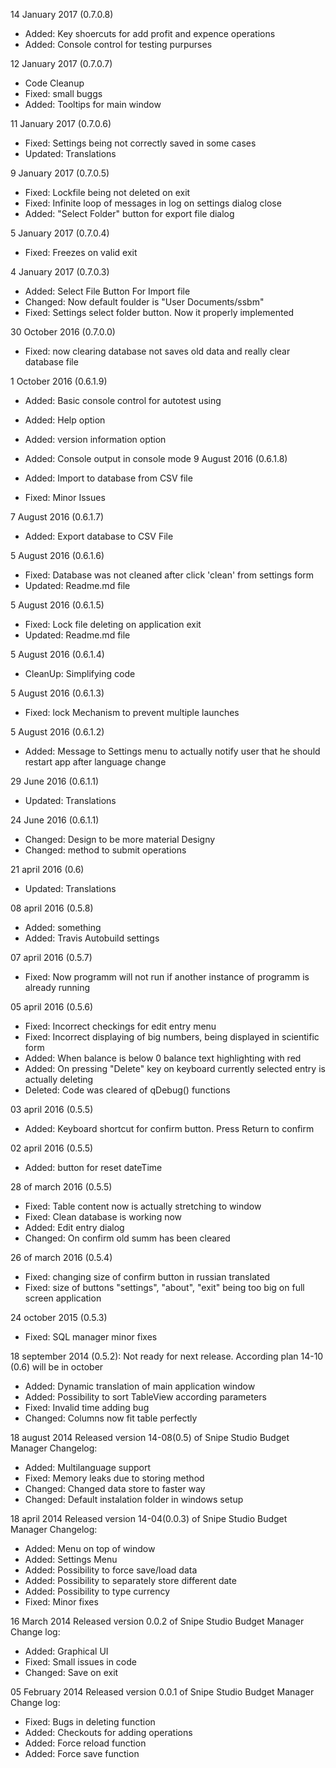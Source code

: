 14 January 2017 (0.7.0.8)

* Added: Key shoercuts for add profit and expence operations
* Added: Console control for testing purpurses

12 January 2017 (0.7.0.7)

* Code Cleanup
* Fixed: small buggs
* Added: Tooltips for main window

11 January 2017 (0.7.0.6)

* Fixed: Settings being not correctly saved in some cases
* Updated: Translations

9 January 2017 (0.7.0.5)

* Fixed: Lockfile being not deleted on exit
* Fixed: Infinite loop of messages in log on settings dialog close
* Added: "Select Folder" button for export file dialog

5 January 2017 (0.7.0.4)
* Fixed: Freezes on valid exit

4 January 2017 (0.7.0.3)

* Added: Select File Button For Import file
* Changed: Now default foulder is "User Documents/ssbm"
* Fixed: Settings select folder button. Now it properly implemented

30 October 2016 (0.7.0.0)

* Fixed: now clearing database not saves old data and really clear database file

1 October 2016 (0.6.1.9)

* Added: Basic console control for autotest using
* Added: Help option
* Added: version information option
* Added: Console output in console mode
9 August 2016 (0.6.1.8)

* Added: Import to database from CSV file
* Fixed: Minor Issues

7 August 2016 (0.6.1.7)

* Added: Export database to CSV File

5 August 2016 (0.6.1.6)

* Fixed: Database was not cleaned after click 'clean' from settings form
* Updated: Readme.md file

5 August 2016 (0.6.1.5)

* Fixed: Lock file deleting on application exit
* Updated: Readme.md file

5 August 2016 (0.6.1.4)

* CleanUp: Simplifying code


5 August 2016 (0.6.1.3)

* Fixed: lock Mechanism to prevent multiple launches

5 August 2016 (0.6.1.2)

* Added: Message to Settings menu to actually notify user that he should restart app after language change

29 June 2016 (0.6.1.1)

* Updated: Translations

24 June 2016 (0.6.1.1)

* Changed: Design to be more material Designy
* Changed: method to submit operations


21 april 2016 (0.6)

* Updated: Translations

08 april 2016 (0.5.8)
* Added: something
* Added: Travis Autobuild settings

07 april 2016 (0.5.7)
* Fixed: Now programm will not run if another instance of programm is already running 

05 april 2016 (0.5.6)

* Fixed: Incorrect checkings for edit entry menu
* Fixed: Incorrect displaying of big numbers, being displayed in scientific form
* Added: When balance is below 0 balance text highlighting with red
* Added: On pressing "Delete" key on keyboard currently selected entry is actually deleting
* Deleted: Code was cleared of qDebug() functions

03 april 2016 (0.5.5)

* Added: Keyboard shortcut for confirm button. Press Return to confirm

02 april 2016 (0.5.5)

* Added: button for reset dateTime

28 of march 2016 (0.5.5)

* Fixed: Table content now is actually stretching to window
* Fixed: Clean database is working now
* Added: Edit entry dialog
* Changed: On confirm old summ has been cleared

26 of march 2016 (0.5.4)

* Fixed: changing size of confirm button in russian translated
* Fixed: size of buttons "settings", "about", "exit" being too big on full
screen application

24 october 2015 (0.5.3)

* Fixed:       SQL manager minor fixes

18 september 2014 (0.5.2):
        Not ready for next release. According plan 14-10 (0.6) will be in october
* Added:        Dynamic translation of main application window
* Added:        Possibility to sort TableView according parameters
* Fixed:        Invalid time adding bug
* Changed:      Columns now fit table perfectly

18 august 2014
        Released version 14-08(0.5) of Snipe Studio Budget Manager
        Changelog:
* Added: 	Multilanguage support
* Fixed: 	Memory leaks due to storing method
* Changed: 	Changed data store to faster way
* Changed: 	Default instalation folder in windows setup

18 april 2014
        Released version 14-04(0.0.3) of Snipe Studio Budget Manager
        Changelog:
* Added:        Menu on top of window
* Added:        Settings Menu
* Added:        Possibility to force save/load data
* Added:        Possibility to separately store different date
* Added:        Possibility to type currency
* Fixed:        Minor fixes

16 March 2014
        Released version 0.0.2 of Snipe Studio Budget Manager
        Change log:
* Added:	Graphical UI
* Fixed: 	Small issues in code
* Changed:	Save on exit

05 February 2014
        Released version 0.0.1 of Snipe Studio Budget Manager
        Change log:
* Fixed:	Bugs in deleting function
* Added:	Checkouts for adding operations
* Added:	Force reload function
* Added:	Force save function
